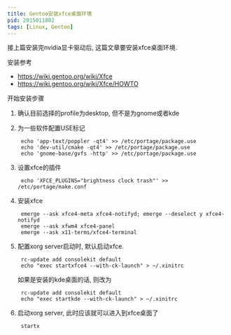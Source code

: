 ```yaml
---
title: Gentoo安装xfce桌面环境
pid: 2015011802
tags: [Linux, Gentoo]
---
```


接上篇安装完nvidia显卡驱动后, 这篇文章要安装xfce桌面环境.

安装参考

- <https://wiki.gentoo.org/wiki/Xfce>
- <https://wiki.gentoo.org/wiki/Xfce/HOWTO>

开始安装步骤

1. 确认目前选择的profile为desktop, 但不是为gnome或者kde
2. 为一些软件配置USE标记

        echo 'app-text/poppler -qt4' >> /etc/portage/package.use
        echo 'dev-util/cmake -qt4' >> /etc/portage/package.use
        echo 'gnome-base/gvfs -http' >> /etc/portage/package.use
3. 设置xfce的插件

        echo 'XFCE_PLUGINS="brightness clock trash"' >> /etc/portage/make.conf

3. 安装xfce

        emerge --ask xfce4-meta xfce4-notifyd; emerge --deselect y xfce4-notifyd
        emerge --ask xfwm4 xfce4-panel
        emerge --ask x11-terms/xfce4-terminal

4. 配置xorg server启动时, 默认启动xfce.

        rc-update add consolekit default
        echo "exec startxfce4 --with-ck-launch" > ~/.xinitrc

    如果是安装的kde桌面的话, 则改为

        rc-update add consolekit default
        echo "exec startkde --with-ck-launch" > ~/.xinitrc

5. 启动xorg server, 此时应该就可以进入到xfce桌面了

        startx
